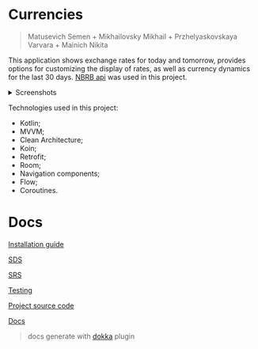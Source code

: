 ﻿# Currencies

> Matusevich Semen + Mikhailovsky Mikhail + Przhelyaskovskaya Varvara + Mainich Nikita

This application shows exchange rates for today and tomorrow, provides options for customizing the display of rates, as well as currency dynamics for the last 30 days.
[NBRB api](https://www.nbrb.by/apihelp/exrates) was used in this project.

<details>
  <summary> Screenshots </summary>
  
![Currencies](https://user-images.githubusercontent.com/59147112/187524284-32729f16-4ee4-4fe6-9989-7c64238c3b56.jpg)
![Dynamics](https://user-images.githubusercontent.com/59147112/187524300-d37636e2-cc0d-4889-affd-a2812288c6ab.jpg)
![Settings](https://user-images.githubusercontent.com/59147112/187524312-09b51463-64cd-4b88-a12a-f2ae45c1d323.jpg)
  
</details>

Technologies used in this project:
* Kotlin;
* MVVM;
* Clean Architecture;
* Koin;
* Retrofit;
* Room;
* Navigation components;
* Flow;
* Coroutines.


# Docs

[Installation guide](https://github.com/Xotab413/SDTT/blob/main/install_guide.md)

[SDS](https://github.com/Xotab413/SDTT/blob/main/SDS/README.md)

[SRS](https://github.com/Xotab413/SDTT/blob/main/SRS/README.md)

[Testing](https://github.com/Xotab413/SDTT/blob/main/Tests/README.md)

[Project source code](https://github.com/Xotab413/SDTT/blob/main/Project)

[Docs](https://xotab413.github.io/SDTT)
> docs generate with [dokka](https://github.com/Kotlin/dokka) plugin

